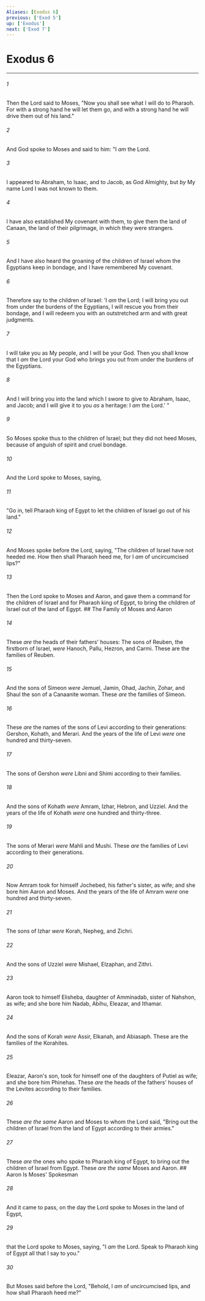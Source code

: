 ```yaml
---
Aliases: [Exodus 6]
previous: ['Exod 5']
up: ['Exodus']
next: ['Exod 7']
---
```

# Exodus 6

***


###### 1 
Then the Lord said to Moses, "Now you shall see what I will do to Pharaoh. For with a strong hand he will let them go, and with a strong hand he will drive them out of his land." 

###### 2 
And God spoke to Moses and said to him: "I _am_ the Lord. 

###### 3 
I appeared to Abraham, to Isaac, and to Jacob, as God Almighty, but _by_ My name Lord I was not known to them. 

###### 4 
I have also established My covenant with them, to give them the land of Canaan, the land of their pilgrimage, in which they were strangers. 

###### 5 
And I have also heard the groaning of the children of Israel whom the Egyptians keep in bondage, and I have remembered My covenant. 

###### 6 
Therefore say to the children of Israel: 'I _am_ the Lord; I will bring you out from under the burdens of the Egyptians, I will rescue you from their bondage, and I will redeem you with an outstretched arm and with great judgments. 

###### 7 
I will take you as My people, and I will be your God. Then you shall know that I _am_ the Lord your God who brings you out from under the burdens of the Egyptians. 

###### 8 
And I will bring you into the land which I swore to give to Abraham, Isaac, and Jacob; and I will give it to you _as_ a heritage: I _am_ the Lord.' " 

###### 9 
So Moses spoke thus to the children of Israel; but they did not heed Moses, because of anguish of spirit and cruel bondage. 

###### 10 
And the Lord spoke to Moses, saying, 

###### 11 
"Go in, tell Pharaoh king of Egypt to let the children of Israel go out of his land." 

###### 12 
And Moses spoke before the Lord, saying, "The children of Israel have not heeded me. How then shall Pharaoh heed me, for I _am_ of uncircumcised lips?" 

###### 13 
Then the Lord spoke to Moses and Aaron, and gave them a command for the children of Israel and for Pharaoh king of Egypt, to bring the children of Israel out of the land of Egypt. ## The Family of Moses and Aaron 

###### 14 
These _are_ the heads of their fathers' houses: The sons of Reuben, the firstborn of Israel, _were_ Hanoch, Pallu, Hezron, and Carmi. These are the families of Reuben. 

###### 15 
And the sons of Simeon _were_ Jemuel, Jamin, Ohad, Jachin, Zohar, and Shaul the son of a Canaanite woman. These _are_ the families of Simeon. 

###### 16 
These _are_ the names of the sons of Levi according to their generations: Gershon, Kohath, and Merari. And the years of the life of Levi _were_ one hundred and thirty-seven. 

###### 17 
The sons of Gershon _were_ Libni and Shimi according to their families. 

###### 18 
And the sons of Kohath _were_ Amram, Izhar, Hebron, and Uzziel. And the years of the life of Kohath _were_ one hundred and thirty-three. 

###### 19 
The sons of Merari _were_ Mahli and Mushi. These _are_ the families of Levi according to their generations. 

###### 20 
Now Amram took for himself Jochebed, his father's sister, as wife; and she bore him Aaron and Moses. And the years of the life of Amram _were_ one hundred and thirty-seven. 

###### 21 
The sons of Izhar _were_ Korah, Nepheg, and Zichri. 

###### 22 
And the sons of Uzziel _were_ Mishael, Elzaphan, and Zithri. 

###### 23 
Aaron took to himself Elisheba, daughter of Amminadab, sister of Nahshon, as wife; and she bore him Nadab, Abihu, Eleazar, and Ithamar. 

###### 24 
And the sons of Korah _were_ Assir, Elkanah, and Abiasaph. These are the families of the Korahites. 

###### 25 
Eleazar, Aaron's son, took for himself one of the daughters of Putiel as wife; and she bore him Phinehas. These _are_ the heads of the fathers' houses of the Levites according to their families. 

###### 26 
These _are the same_ Aaron and Moses to whom the Lord said, "Bring out the children of Israel from the land of Egypt according to their armies." 

###### 27 
These _are_ the ones who spoke to Pharaoh king of Egypt, to bring out the children of Israel from Egypt. These _are the same_ Moses and Aaron. ## Aaron Is Moses' Spokesman 

###### 28 
And it came to pass, on the day the Lord spoke to Moses in the land of Egypt, 

###### 29 
that the Lord spoke to Moses, saying, "I _am_ the Lord. Speak to Pharaoh king of Egypt all that I say to you." 

###### 30 
But Moses said before the Lord, "Behold, I _am_ of uncircumcised lips, and how shall Pharaoh heed me?"
